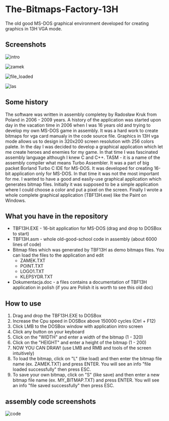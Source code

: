 # The-Bitmaps-Factory-13H
The old good MS-DOS graphical environment developed for creating graphics in 13H VGA mode. 

Screenshots
-----------
![intro](https://github.com/user-attachments/assets/d250e11d-8b03-4724-b643-dd65285da174)

![zamek](https://github.com/user-attachments/assets/6fb1125c-d0fa-4da4-ba82-8c311951a7a7)

![file_loaded](https://github.com/user-attachments/assets/0ff3d299-f68d-4281-a651-d6a9447add97)

![las](https://github.com/user-attachments/assets/9e74321d-88e2-430c-87f3-b8757c991696)


Some history
------------
The software was written in assembly completey by Radosław Kruk from Poland in 2006 - 2009 years. A history of the application was started upon day in the vacation time in 2006 when I was 16 years old and trying to develop my own MS-DOS game in assembly. It was a hard work to create bitmaps for vga card manualy in the code source file. Graphics in 13H vga mode allows us to design in 320x200 screen resolution with 256 colors palete. In the day I was decided to develop a graphical application which let me create heroes and enemies for my game. In that time I was fascinated assembly language although I knew C and C++. TASM - it is a name of the assembly compiler what means Turbo Assembler. It was a part of big packet Borland Turbo C IDE for MS-DOS. It was developed for creating 16-bit application only for MS-DOS. In that time it was not the most important for me. I wanted to have a good and easily-use graphical application which generates bitmap files. Initially it was supposed to be a simple application where I could choose a color and put a pixel on the screen. Finally I wrote a whole complete graphical application (TBF13H.exe) like the Paint on Windows.

What you have in the repository
-------------------------------
  + TBF13H.EXE   - 16-bit application for MS-DOS (drag and drop to DOSBox to start)
  + TBF13H.asm   - whole old-good-school code in assembly (about 6000 lines of code)
  + Bitmap files which was generated by TBF13H as demo bitmaps files. You can load the files to the application and edit
    + ZAMEK.TXT    
    + POINT.TXT    
    + LOGO1.TXT    
    + KLEPSYDR.TXT
  + Dokumentacja.doc  - a files contains a documentation of TBF13H application in polish (if you are Polish it is worth to see this old doc)

How to use
----------
1. Drag and drop the TBF13H.EXE to DOSBox
2. Increase the Cpu speed in DOSBox above 150000 cycles (Ctrl + F12)
3. Click LMB to the DOSBox window with application intro screen
4. Click any button on your keyboard
5. Click on the "WIDTH" and enter a width of the bitmap (1 - 320)
6. Click on the "HEIGHT" and enter a height of the bitmap (1 - 200)
7. NOW YOU CAN DRAW!   (use LMB and RMB and tools of the screen intuitively)
8. To load the bitmap, click on "L" (like load) and then enter the bitmap file name (ex. ZAMEK.TXT) and press ENTER. You will see an info "file loaded successfully" then press ESC.
9. To save your own bitmap, click on "S" (like save) and then enter a new bitmap file name (ex. MY_BITMAP.TXT) and press ENTER. You will see an info "file saved successfully" then press ESC.

assembly code screenshots
-------------------------
![code](https://github.com/user-attachments/assets/7628a801-f3f8-4e6c-a063-5574df47e0fc)


